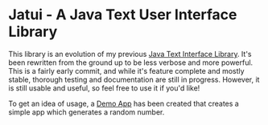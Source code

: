 # Jatui - A Java Text User Interface Library

This library is an evolution of my previous [Java Text Interface Library](https://github.com/Caleb-Leavell/TextInterface). It's been rewritten from the ground up to be less verbose and more powerful.
This is a fairly early commit, and while it's feature complete and mostly stable, thorough testing and documentation are still in progress. However, it is still usable and useful, so feel free to use it if you'd like!

To get an idea of usage, a [Demo App](https://github.com/Caleb-Leavell/Jatui/blob/main/src/main/java/com/calebleavell/jatui/Main.java) has been created that creates a simple app which generates a random number.
